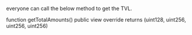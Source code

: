 everyone can call the below method to get the TVL.

function getTotalAmounts() public view override returns (uint128, uint256, uint256, uint256) 
